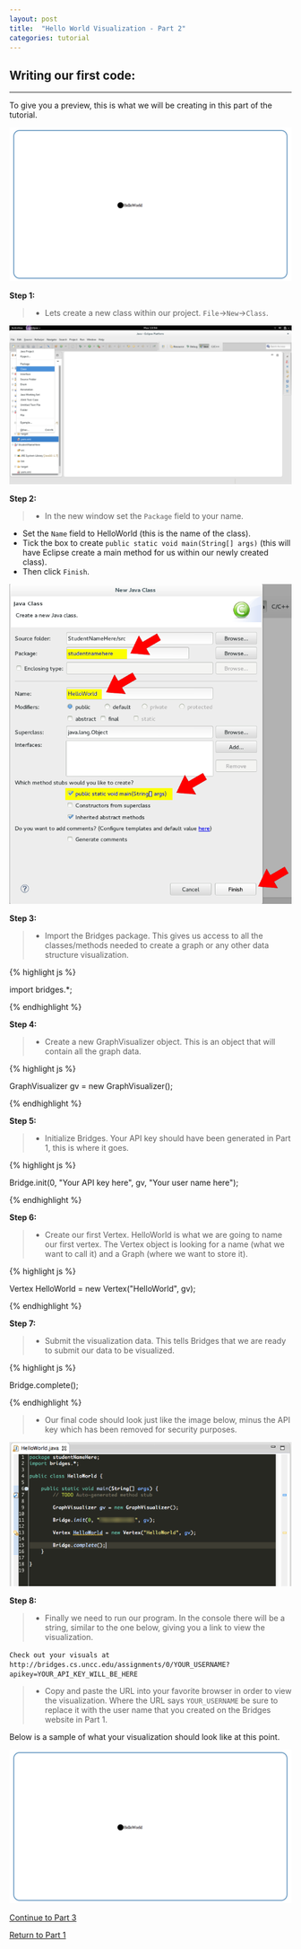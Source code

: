 ```yaml
---
layout: post
title:  "Hello World Visualization - Part 2"
categories: tutorial
---
```


## Writing our first code:
-----
To give you a preview, this is what we will be creating in this part of the tutorial.

![drawing](/img/Tutorial/screenshot_9.png)


**Step 1:**

> * Lets create a new class within our project. `File`->`New`->`Class`.

![drawing](/img/Tutorial/screenshot_6.png)

**Step 2:**

> * In the new window set the `Package` field to your name.
* Set the `Name` field to HelloWorld (this is the name of the class).
* Tick the box to create `public static void main(String[] args)` (this will have Eclipse create a main method for us within our newly created class).
* Then click `Finish`.

![drawing](/img/Tutorial/screenshot_7.png)

**Step 3:**

> * Import the Bridges package. This gives us access to all the classes/methods needed to create a graph or any other data structure visualization.

{% highlight js  %}

import bridges.*;

{% endhighlight %}

**Step 4:**

> * Create a new GraphVisualizer object. This is an object that will contain all the graph data.

{% highlight js  %}

GraphVisualizer gv = new GraphVisualizer();

{% endhighlight %}

**Step 5:**

> * Initialize Bridges. Your API key should have been generated in Part 1, this is where it goes.

{% highlight js  %}

Bridge.init(0, "Your API key here", gv, "Your user name here");

{% endhighlight %}

**Step 6:**

> * Create our first Vertex. HelloWorld is what we are going to name our first vertex. The Vertex object is looking for a name (what we want to call it) and a Graph (where we want to store it).

{% highlight js  %}

Vertex HelloWorld = new Vertex("HelloWorld", gv);

{% endhighlight %}

**Step 7:**

> * Submit the visualization data. This tells Bridges that we are ready to submit our data to be visualized.

{% highlight js  %}

Bridge.complete();

{% endhighlight %}

> * Our final code should look just like the image below, minus the API key which has been removed for security purposes.

![drawing](/img/Tutorial/sampleCode.png)

**Step 8:**

> * Finally we need to run our program.
In the console there will be a string, similar to the one below, giving you a link to view the visualization.

`Check out your visuals at http://bridges.cs.uncc.edu/assignments/0/YOUR_USERNAME?apikey=YOUR_API_KEY_WILL_BE_HERE`

> * Copy and paste the URL into your favorite browser in order to view the visualization. Where the URL says `YOUR_USERNAME` be sure to replace it with the user name that you created on the Bridges website in Part 1.

Below is a sample of what your visualization should look like at this point.

![drawing](/img/Tutorial/screenshot_9.png)

[Continue to Part 3](http://BridgesUNCC.github.io/tutorial/HelloWorld-Tutorial_part3/)

[Return to Part 1](http://BridgesUNCC.github.io/main/HelloWorld-Tutorial_part1/)
